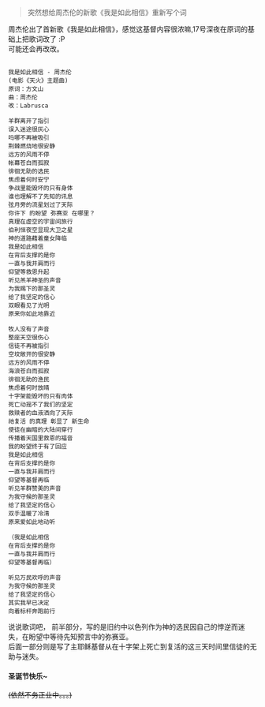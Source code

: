 [TITLE]:周杰伦《我是如此相信》教会演唱版歌词
[TAGS]:以主之名

> 突然想给周杰伦的新歌《我是如此相信》重新写个词

周杰伦出了首新歌《我是如此相信》，感觉这基督内容很浓嘛,17号深夜在原词的基础上把歌词改了 :P  
可能还会再改改。

```

我是如此相信 - 周杰伦
(电影《天火》主题曲)
原词：方文山
曲：周杰伦
改：Labrusca

羊群离开了指引
误入迷途很灰心
吗哪不再被吸引
荆棘燃烧地很安静
远方的风雨不停
帐幕苍白而孤寂
徘徊无助的选民
焦虑着何时安宁
争战里能毁坏的只有身体
谁也理解不了先知的讯息
弦月旁的流星划过了天际
你许下 的盼望 弥赛亚 在哪里？
真理在虚空的宇宙间旅行
伯利恒夜空显现大卫之星
神的道路藉着童女降临
我是如此相信
在背后支撑的是你
一直与我并肩而行
仰望等救恩升起
听见羔羊神圣的声音
为我赐下的那圣灵
给了我坚定的信心
双眼看见了光明
原来你如此地靠近

牧人没有了声音
整座天空很伤心
信徒不再被指引
空坟敞开的很安静
远方的风雨不停
海浪苍白而孤寂
徘徊无助的渔民
焦虑着何时放晴
十字架能毁坏的只有肉体
死亡动摇不了我们的坚定
救赎者的血液洒向了天际
祂复活 的真理 彰显了 新生命
使徒在幽暗的大陆间穿行
传播着天国里救恩的福音
我的盼望终于有了回应
我是如此相信
在背后支撑的是你
一直与我并肩而行
仰望等基督再临
听见羊群赞美的声音
为我守候的那圣灵
给了我坚定的信心
双手温暖了冷清
原来爱如此地动听

（我是如此相信
在背后支撑的是你
一直与我并肩而行
仰望等基督再临）

听见万民欢呼的声音
为我守候的那圣灵
给了我坚定的信心
其实我早已决定
向着标杆奔跑前行

```

说说歌词吧，  前半部分，写的是旧约中以色列作为神的选民因自己的悖逆而迷失，在盼望中等待先知预言中的弥赛亚。  
后面一部分则是写了主耶稣基督从在十字架上死亡到复活的这三天时间里信徒的无助与迷失。


#### 圣诞节快乐~

~~(依然不务正业中。。。)~~